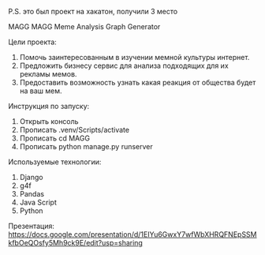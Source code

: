 P.S. это был проект на хакатон, получили 3 место

MAGG
MAGG Meme Analysis Graph Generator

Цели проекта:
1. Помочь заинтересованным в изучении мемной культуры интернет.
2. Предложить бизнесу сервис для анализа подходящих для их рекламы мемов.
3. Предоставить возможность узнать какая реакция от общества будет на ваш мем.

Инструкция по запуску:
1. Открыть консоль
2. Прописать .venv/Scripts/activate
3. Прописать cd MAGG
4. Прописать python manage.py runserver

Используемые технологии:
1. Django
2. g4f
3. Pandas
4. Java Script
5. Python



Презентация: https://docs.google.com/presentation/d/1EIYu6GwxY7wfWbXHRQFNEpSSMkfbOeQOsfy5Mh9ck9E/edit?usp=sharing
